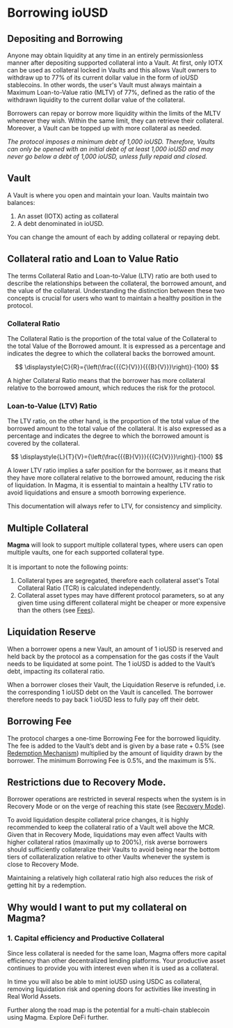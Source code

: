 # Borrowing ioUSD

## Depositing and Borrowing

Anyone may obtain liquidity at any time in an entirely permissionless manner after depositing supported collateral into a Vault. At first, only IOTX can be used as collateral locked in Vaults and this allows Vault owners to withdraw up to 77% of its current dollar value in the form of ioUSD stablecoins. In other words, the user's Vault must always maintain a Maximum Loan-to-Value ratio (MLTV) of 77%, defined as the ratio of the withdrawn liquidity to the current dollar value of the collateral.

Borrowers can repay or borrow more liquidity within the limits of the MLTV whenever they wish. Within the same limit, they can retrieve their collateral. Moreover, a Vault can be topped up with more collateral as needed.

_The protocol imposes a minimum debt of 1,000 ioUSD. Therefore, Vaults can only be opened with an initial debt of at least 1,000 ioUSD and may never go below a debt of 1,000 ioUSD, unless fully repaid and closed._

## Vault

A Vault is where you open and maintain your loan. Vaults maintain two balances:&#x20;

1. An asset (IOTX) acting as collateral&#x20;
2. A debt denominated in ioUSD.

You can change the amount of each by adding collateral or repaying debt.

## Collateral ratio and Loan to Value Ratio

The terms Collateral Ratio and Loan-to-Value (LTV) ratio are both used to describe the relationships between the collateral, the borrowed amount, and the value of the collateral. Understanding the distinction between these two concepts is crucial for users who want to maintain a healthy position in the protocol.

### Collateral Ratio

The Collateral Ratio is the proportion of the total value of the Collateral to the total Value of the Borrowed amount. It is expressed as a percentage and indicates the degree to which the collateral backs the borrowed amount.

$$
\displaystyle{C}{R}={\left(\frac{{{C}{V}}}{{{B}{V}}}\right)}⋅{100}
$$

A higher Collateral Ratio means that the borrower has more collateral relative to the borrowed amount, which reduces the risk for the protocol.&#x20;

### Loan-to-Value (LTV) Ratio

The LTV ratio, on the other hand, is the proportion of the total value of the borrowed amount to the total value of the collateral. It is also expressed as a percentage and indicates the degree to which the borrowed amount is covered by the collateral.

$$
\displaystyle{L}{T}{V}={\left(\frac{{{B}{V}}}{{{C}{V}}}\right)}⋅{100}
$$

A lower LTV ratio implies a safer position for the borrower, as it means that they have more collateral relative to the borrowed amount, reducing the risk of liquidation. In Magma, it is essential to maintain a healthy LTV ratio to avoid liquidations and ensure a smooth borrowing experience.

This documentation will always refer to LTV, for consistency and simplicity.

## Multiple Collateral

**Magma** will look to support multiple collateral types, where users can open multiple vaults, one for each supported collateral type.\
\
It is important to note the following points:

1. Collateral types are segregated, therefore each collateral asset's Total Collateral Ratio (TCR) is calculated independently.&#x20;
2. Collateral asset types may have different protocol parameters, so at any given time using different collateral might be cheaper or more expensive than the others (see [Fees](fees.md)).

## Liquidation Reserve

When a borrower opens a new Vault, an amount of 1 ioUSD is reserved and held back by the protocol as a compensation for the gas costs if the Vault needs to be liquidated at some point. The 1 ioUSD is added to the Vault’s debt, impacting its collateral ratio.

When a borrower closes their Vault, the Liquidation Reserve is refunded, i.e. the corresponding 1 ioUSD debt on the Vault is cancelled. The borrower therefore needs to pay back 1 ioUSD less to fully pay off their debt.

## Borrowing Fee

The protocol charges a one-time Borrowing Fee for the borrowed liquidity. The fee is added to the Vault’s debt and is given by a base rate + 0.5% (see [Redemption Mechanism](redemption-mechanism.md)) multiplied by the amount of liquidity drawn by the borrower. The minimum Borrowing Fee is 0.5%, and the maximum is 5%.

## Restrictions due to Recovery Mode.

Borrower operations are restricted in several respects when the system is in Recovery Mode or on the verge of reaching this state (see [Recovery Mode](recovery-mode.md)).



To avoid liquidation despite collateral price changes, it is highly recommended to keep the collateral ratio of a Vault well above the MCR. Given that in Recovery Mode, liquidations may even affect Vaults with higher collateral ratios (maximally up to 200%), risk averse borrowers should sufficiently collateralize their Vaults to avoid being near the bottom tiers of collateralization relative to other Vaults whenever the system is close to Recovery Mode.

Maintaining a relatively high collateral ratio high also reduces the risk of getting hit by a redemption.

## Why would I want to put my collateral on Magma?

### 1. Capital efficiency and Productive Collateral

Since less collateral is needed for the same loan, Magma offers more capital efficiency than other decentralized lending platforms. Your productive asset continues to provide you with interest even when it is used as a collateral.&#x20;

In time you will also be able to mint ioUSD using USDC as collateral, removing liquidation risk and opening doors for activities like investing in Real World Assets.

Further along the road map is the potential for a multi-chain stablecoin using Magma. Explore DeFi further.

&#x20;
